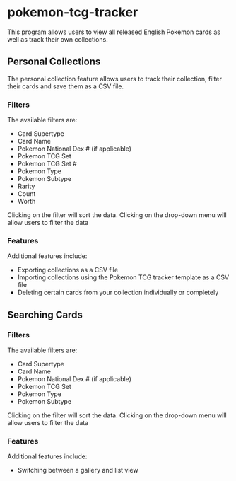 # pokemon-tcg-tracker

This program allows users to view all released English Pokemon cards as well as track their own collections.

## Personal Collections

The personal collection feature allows users to track their collection, filter their cards and save them as a CSV file.

### Filters

The available filters are:

* Card Supertype
* Card Name
* Pokemon National Dex # (if applicable)
* Pokemon TCG Set
* Pokemon TCG Set #
* Pokemon Type
* Pokemon Subtype
* Rarity
* Count
* Worth

Clicking on the filter will sort the data. Clicking on the drop-down menu will allow users to filter the data

### Features

Additional features include:

* Exporting collections as a CSV file
* Importing collections using the Pokemon TCG tracker template as a CSV file
* Deleting certain cards from your collection individually or completely

## Searching Cards

### Filters

The available filters are:

* Card Supertype
* Card Name
* Pokemon National Dex # (if applicable)
* Pokemon TCG Set
* Pokemon Type
* Pokemon Subtype

Clicking on the filter will sort the data. Clicking on the drop-down menu will allow users to filter the data

### Features

Additional features include:

* Switching between a gallery and list view